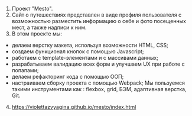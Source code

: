 1. Проект "Mesto".
2. Сайт о путешествиях представлен в виде профиля пользователя с возможностью разместить информацию о себе и фото посещенных мест, а также надписи к ним. 
3.  В этом проекте мы:
 -  делаем верстку макета, используя возможности HTML, CSS;
 -  создаем функционал кнопок с помощью Javascript; 
 -  работаем с template-элементами и с массивами данных;
 - разрабатываем  валидацию всех форм и улучшаем UX при работе с попапами;
 - делаем рефакторинг кода с помощью ООП;
 - настраиваем сборку проекта с помощью Webpack;
 Мы пользуемся такими инструментами как : flexbox, grid, БЭМ, адаптивная верстка, Git.  
4. https://violettazvyagina.github.io/mesto/index.html